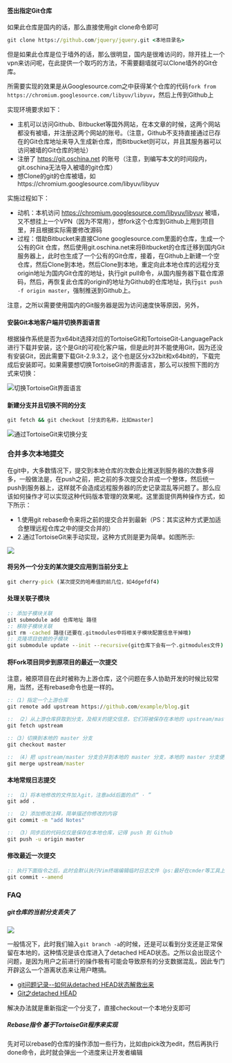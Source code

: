 #### 签出指定Git仓库
如果此仓库是国内的话，那么直接使用git clone命令即可
```bat
git clone https://github.com/jquery/jquery.git <本地目录名>
```

但是如果此仓库是位于墙外的话，那么很明显，国内是很难访问的，除开挂上一个vpn来访问呢，在此提供一个取巧的方法，不需要翻墙就可以Clone墙外的Git仓库。

所需要实现的效果是从Googlesource.com之中获得某个仓库的代码`fork from https://chromium.googlesource.com/libyuv/libyuv`，然后上传到Github上

实现环境要求如下：
 - 主机可以访问Github、Bitbucket等国外网站，在本文章的时候，这两个网站都没有被墙，并注册这两个网站的账号。（注意，Github不支持直接通过已存在的Git仓库地址来导入生成新仓库，而Bitbucket则可以，并且其服务器可以访问被墙的Git仓库的地址）
 - 注册了 https://git.oschina.net 的账号（注意，到编写本文的时间段内，git.oschina无法导入被墙的git仓库）
 - 想Clone的git的仓库被墙，如https://chromium.googlesource.com/libyuv/libyuv

实施过程如下：
 - 动机：本机访问 https://chromium.googlesource.com/libyuv/libyuv 被墙，又不想挂上一个VPN（因为不常用），想fork这个仓库到Github上用到项目里，并且根据实际需要修改源码
 - 过程：借助Bitbucket来直接Clone googlesource.com里面的仓库，生成一个公有的Git 仓库，然后使用git.oschina.net来将Bitbucket的仓库迁移到国内Git服务器上，此时也生成了一个公有的Git仓库，接着，在Github上新建一个空仓库，然后Clone到本地，然后Clone到本地，重定向此本地仓库的远程分支origin地址为国内Git仓库的地址，执行git pull命令，从国内服务器下载仓库源码，然后，再恢复此仓库的origin的地址为Github的仓库地址，执行`git push -f origin master`，强制推送到Github上。

注意，之所以需要使用国内的Git服务器是因为访问速度快等原因，另外，

#### 安装Git本地客户端并切换界面语言
根据操作系统是否为x64bit选择对应的TortoiseGit和TortoiseGit-LanguagePack进行下载并安装，这个是Git的可视化客户端，但是此时并不能使用Git，因为还没有安装Git，因此需要下载Git-2.9.3.2，这个也是区分x32bit和x64bit的，下载完成后安装即可。如果需要想切换TortoiseGit的界面语言，那么可以按照下图的方式来切换：

![切换TortoiseGit界面语言](assets/004/02/04/03/01-1507779873000.png)

#### 新建分支并且切换不同的分支
```bat
git fetch && git checkout [分支的名称，比如master]
```

![通过TortoiseGit来切换分支](assets/004/02/04/03/02-6d00b624.gif)

### 合并多次本地提交
在git中，大多数情况下，提交到本地仓库的次数会比推送到服务器的次数多得多，一般做法是，在push之前，把之前的多次提交合并成一个整体，然后统一push到服务器上，这样就不会造成远程服务器的历史记录混乱等问题了。那么应该如何操作才可以实现这种代码版本管理的效果呢。这里面提供两种操作方式，如下所示：
- 1.使用git rebase命令来将之前的提交合并到最新（PS：其实这种方式更加适合整理远程仓库之中的提交合并的）
- 2.通过TortoiseGit来手动实现，这种方式则是更为简单。如图所示:

![](assets/004/02/04/03/01-1507780052000.png)

#### 将另外一个分支的某次提交应用到当前分支上
```bat
git cherry-pick (某次提交的哈希值的前几位，如4dgefdf4)
```

#### 处理关联子模块
```bat
:: 添加子模块关联
git submodule add 仓库地址 路径
:: 移除子模块关联
git rm -cached 路径(还要在.gitmodules中将相关子模块配置信息干掉哦)
:: 克隆项目依赖的子模块
git submodule update --init --recursive(git仓库下会有一个.gitmodules文件)
```

#### 将Fork项目同步到原项目的最近一次提交
注意，被原项目在此时被称为上游仓库，这个问题在多人协助开发的时候比较常用，当然，还有rebase命令也是一样的。

```bat
::（1）指定一个上游仓库
git remote add upstream https://github.com/example/blog.git

:: （2）从上游仓库获取到分支，及相关的提交信息，它们将被保存在本地的 upstream/master 分支
git fetch upstream

::（3）切换到本地的 master 分支
git checkout master

:: （4）把 upstream/master 分支合并到本地的 master 分支，本地的 master 分支便跟上游仓库保持同步了，并且没有丢失你本地的修改
git merge upstream/master
```

#### 本地常规日志提交
```bat
:: （1）将本地修改的文件加入git，注意add后面的点“ · ”
git add .

:: （2）添加修改注释，简单描述你修改的内容
git commit -m "add Notes"

:: （3）同步后的代码仅仅是保存在本地仓库，记得 push 到 Github
git push -u origin master
```

#### 修改最近一次提交
```bat
:: 执行下面指令之后，此时会默认执行Vim终端编辑临时日志文件（ps:最好在cmder等工具上执行，毕竟它有一个代码高亮的加成作用）
git commit --amend
```

### FAQ
##### git仓库的当前分支丢失了

![](assets/004/02/04/03/01-1512527183000.png)

一般情况下，此时我们输入`git branch -a`的时候，还是可以看到分支还是正常保留在本地的，这种情况是该仓库进入了detached HEAD状态。之所以会出现这个问题，是因为用户之前进行的操作极有可能会导致原有的分支数据混乱，因此专门开辟这么一个游离状态来让用户瞎搞。

 - [git问题记录--如何从detached HEAD状态解救出来](http://www.jianshu.com/p/ae4857d2f868)
 - [Git之detached HEAD](http://blog.csdn.net/lili625/article/details/46583217)

解决办法就是重新指定一个分支了，直接checkout一个本地分支即可

##### Rebase指令 基于TortoiseGit程序来实现
先对可以rebase的仓库的操作添加一些行为，比如由pick改为edit，然后再执行done命令，此时就会弹出一个进度来让开发者编辑
